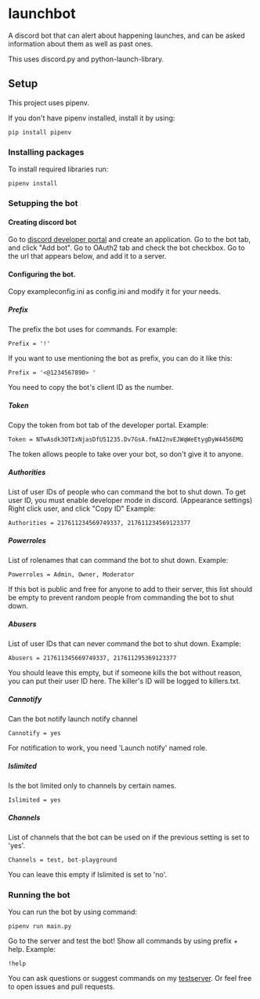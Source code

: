 # launchbot
A discord bot that can alert about happening launches, and can be asked information about them as well as past ones.

This uses discord.py and python-launch-library.


## Setup
This project uses pipenv.

If you don't have pipenv installed, install it by using:
```
pip install pipenv
```

### Installing packages

To install required libraries run:
```
pipenv install
```

### Setupping the bot

#### Creating discord bot
Go to [discord developer portal](https://discordapp.com/developers/applications/) and create an application.
Go to the bot tab, and click "Add bot".
Go to OAuth2 tab and check the bot checkbox.
Go to the url that appears below, and add it to a server.

#### Configuring the bot.
Copy exampleconfig.ini as config.ini and modify it for your needs.

##### Prefix
The prefix the bot uses for commands.
For example:
```
Prefix = '!'
```
If you want to use mentioning the bot as prefix, you can do it like this:
```
Prefix = '<@1234567890> '
```
You need to copy the bot's client ID as the number.

##### Token
Copy the token from bot tab of the developer portal.
Example:
```
Token = NTwAsdk3OTIxNjasDfU51235.Dv7GsA.fmAI2nvEJWqWeEtygDyW4456EMQ
```
The token allows people to take over your bot, so don't give it to anyone.

##### Authorities
List of user IDs of people who can command the bot to shut down.
To get user ID, you must enable developer mode in discord. (Appearance settings)
Right click user, and click "Copy ID"
Example:
```
Authorities = 217611234569749337, 217611234569123377
```

##### Powerroles
List of rolenames that can command the bot to shut down.
Example:
```
Powerroles = Admin, Owner, Moderator
```
If this bot is public and free for anyone to add to their server, this list should be empty to prevent random people from commanding the bot to shut down.

##### Abusers
List of user IDs that can never command the bot to shut down.
Example:
```
Abusers = 217611345669749337, 217611295369123377
```
You should leave this empty, but if someone kills the bot without reason, you can put their user ID here.
The killer's ID will be logged to killers.txt.

##### Cannotify
Can the bot notify launch notify channel
```
Cannotify = yes
```
For notification to work, you need 'Launch notify' named role.

##### Islimited
Is the bot limited only to channels by certain names.
```
Islimited = yes
```

##### Channels
List of channels that the bot can be used on if the previous setting is set to 'yes'.
```
Channels = test, bot-playground
```
You can leave this empty if Islimited is set to 'no'.

### Running the bot
You can run the bot by using command:
```
pipenv run main.py
```
Go to the server and test the bot!
Show all commands by using prefix + help.
Example:
```
!help
```


You can ask questions or suggest commands on my [testserver](https://discord.gg/q5Xhk4S).
Or feel free to open issues and pull requests.
